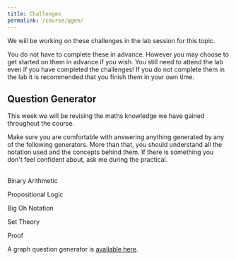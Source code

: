 ```yaml
---
title: Challenges
permalink: /course/qgen/
---
```


<script src="https://cdnjs.cloudflare.com/ajax/libs/cytoscape/3.16.2/cytoscape.min.js" integrity="sha512-90CUvhfbtRMgSr2cvzgYyGchUg2CtOHMavYdm03huN42UAjWtKhHBsQ+H7K4KGJ4MeS0P9FiZZwC7lxnIl6isg==" crossorigin="anonymous"></script>

<script src="https://polyfill.io/v3/polyfill.min.js?features=es6"></script>
<script id="MathJax-script" src="https://cdn.jsdelivr.net/npm/mathjax@3/es5/tex-mml-chtml.js"></script>

<script src="/assets/proofparty.js"></script>

We will be working on these challenges in the lab session for this topic.

You do not have to complete these in advance. However you may choose to get started on them in advance if you wish. You still need to attend the lab even if you have completed the challenges! If you do not complete them in the lab it is recommended that you finish them in your own time.

## Question Generator

This week we will be revising the maths knowledge we have gained throughout the course.

Make sure you are comfortable with answering anything generated by any of the following generators. More than that, you should understand all the notation used and the concepts behind them. If there is something you don't feel confident about, ask me during the practical.

<div id="target" class="math"></div>
<br />
<a class="btn btn-primary" type="submit" onClick="generateBinaryQs('target')">Binary Arithmetic</a>

<a class="btn btn-primary" type="submit" onClick="generatePropQs('target')">Propositional Logic</a>

<a class="btn btn-primary" type="submit" onClick="generateBigOhQs('target')">Big Oh Notation</a>

<a class="btn btn-primary" type="submit" onClick="generateSet('target')">Set Theory</a>

<a class="btn btn-primary" type="submit" onClick="generateProofQuestions('target')">Proof</a>

A graph question generator is [available here](../graph-gen).

<script>
generateBinaryQs = function(target)
{
    let b = proofparty.binary();
    let str = "\\(" + b.question + "\\)";
    const node = document.getElementById(target);
    MathJax.typesetClear([node]);
    node.innerHTML = str;
    MathJax.typesetPromise([node]).then(() => {
     // the new content is has been typeset
    });
}

generatePropQs = function(target)
{
    let p = proofparty.propositional();
    let str = "Give the truth value for the following: \\(" + p.question + "\\)";
    const node = document.getElementById(target);
    MathJax.typesetClear([node]);
    node.innerHTML = str;
    MathJax.typesetPromise([node]).then(() => {
     // the new content is has been typeset
    });
}

generateBigOhQs = function(target)
{
    let p = proofparty.bigoh();
    let str = "\\(" + p.question.replace(/log/g,"\\log").replace("*","\\times") + " = O(?) \\)";
    const node = document.getElementById(target);
    MathJax.typesetClear([node]);
    node.innerHTML = str;
    MathJax.typesetPromise([node]).then(() => {
     // the new content is has been typeset
    });
}

generateSet = function(target)
{
    let p = proofparty.set();
    let intro = "";
    if (p.type === "set")
        intro = "List the elements of the set";
    else if (p.type === "proposition")
        intro = "Is the following true:";
    else if (p.type === "cardinality")
        intro = "What is ";
    
    let str = intro  + " \\(" + p.question + "\\)";
    const node = document.getElementById(target);
    MathJax.typesetClear([node]);
    node.innerHTML = str;
    MathJax.typesetPromise([node]).then(() => {
     // the new content is has been typeset
    });
}

generateProofQuestions = function(target)
{
    let str = proofparty.random();
    const node = document.getElementById(target);
    MathJax.typesetClear([node]);
    node.innerHTML = str;
    MathJax.typesetPromise([node]).then(() => {
     // the new content is has been typeset
    });
}
</script>